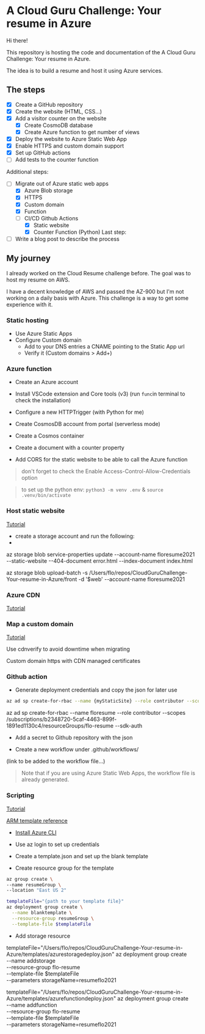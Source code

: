 # A Cloud Guru Challenge: Your resume in Azure

Hi there!

This repository is hosting the code and documentation of the A Cloud Guru Challenge: Your resume in Azure.

The idea is to build a resume and host it using Azure services.

## The steps

* [X] Create a GitHub repository
* [X] Create the website (HTML, CSS...)
* [X] Add a visitor counter on the website
  * [X] Create CosmoDB database
  * [X] Create Azure function to get number of views
* [X] Deploy the website to Azure Static Web App
* [X] Enable HTTPS and custom domain support
* [X] Set up GitHub actions
* [ ] Add tests to the counter function

Additional steps:

* [ ] Migrate out of Azure static web apps
  * [x] Azure Blob storage
  * [x] HTTPS
  * [x] Custom domain
  * [x] Function
  * [ ] CI/CD Github Actions
    * [X] Static website
    * [X] Counter Function (Python)
Last step:

* [ ] Write a blog post to describe the process

## My journey

I already worked on the Cloud Resume challenge before. The goal was to host my resume on AWS.

I have a decent knowledge of AWS and passed the AZ-900 but I'm not working on a daily basis with Azure. This challenge is a way to get some experience with it.

### Static hosting

* Use Azure Static Apps
* Configure Custom domain
  * Add to your DNS entries a CNAME pointing to the Static App url
  * Verify it (Custom domains > Add+)

### Azure function

* Create an Azure account
* Install VSCode extension and Core tools (v3) (run `func`in terminal to check the installation)
* Configure a new HTTPTrigger (with Python for me)
* Create CosmosDB account from portal (serverless mode)
* Create a Cosmos container
* Create a document with a counter property

* Add CORS for the static website to be able to call the Azure function
  
> don't forget to check the Enable Access-Control-Allow-Credentials option

>to set up the python env: `python3 -m venv .env` & `source .venv/bin/activate`

### Host static website

[Tutorial](https://docs.microsoft.com/fr-fr/azure/storage/blobs/storage-blob-static-website)

* create a storage account and run the following:
* 
az storage blob service-properties update --account-name floresume2021 --static-website --404-document error.html --index-document index.html

az storage blob upload-batch -s /Users/flo/repos/CloudGuruChallenge-Your-resume-in-Azure/front -d '$web' --account-name floresume2021

### Azure CDN

[Tutorial](https://docs.microsoft.com/fr-fr/azure/storage/blobs/static-website-content-delivery-network)

### Map a custom domain

[Tutorial](https://docs.microsoft.com/en-us/azure/storage/blobs/storage-custom-domain-name?tabs=azure-portal#enable-https)

Use cdnverify to avoid downtime when migrating

Custom domain https with CDN managed certificates

### Github action

* Generate deployment credentials and copy the json for later use

```sh
az ad sp create-for-rbac --name {myStaticSite} --role contributor --scopes /subscriptions/{subscription-id}/resourceGroups/{resource-group} --sdk-auth
```
az ad sp create-for-rbac --name floresume --role contributor --scopes /subscriptions/b2348720-5caf-4463-899f-1891ed1130c4/resourceGroups/flo-resume --sdk-auth

* Add a secret to Github repository with the json

* Create a new workflow under .github/workflows/

(link to be added to the workflow file...)

> Note that if you are using Azure Static Web Apps, the workflow file is already generated.

### Scripting

[Tutorial](https://docs.microsoft.com/en-us/azure/azure-resource-manager/templates/template-tutorial-create-first-template?tabs=azure-cli)

[ARM template reference](https://docs.microsoft.com/en-us/azure/templates/)

* [Install Azure CLI](https://docs.microsoft.com/en-us/cli/azure/install-azure-cli)

* Use az login to set up credentials

* Create a template.json and set up the blank template

* Create resource group for the template

```sh
az group create \
--name resumeGroup \
--location "East US 2"
```

```sh
templateFile="{path to your template file}"
az deployment group create \
  --name blanktemplate \
  --resource-group resumeGroup \
  --template-file $templateFile
```

* Add storage resource

templateFile="/Users/flo/repos/CloudGuruChallenge-Your-resume-in-Azure/templates/azurestoragedeploy.json"
az deployment group create \
  --name addstorage \
  --resource-group flo-resume \
  --template-file $templateFile \
  --parameters storageName=resumeflo2021

templateFile="/Users/flo/repos/CloudGuruChallenge-Your-resume-in-Azure/templates/azurefunctiondeploy.json"
az deployment group create \
  --name addfunction \
  --resource-group flo-resume \
  --template-file $templateFile \
  --parameters storageName=resumeflo2021